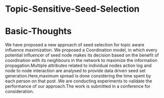 # Topic-Sensitive-Seed-Selection


# Basic-Thoughts

We have proposed a new approach of  seed selection for topic aware influence maximization. We proposed a Coordination model, in which every potential influencer of seed node makes its decision based on the benefit of coordination with its neighbours in the network to maximize the information propagation.Multiple attributes related to individual nodes action log and node to node interaction are analysed to provide data driven seed set generation.Here,maximum spread is done considering the time spent by each person on that post .We are conducting experiments to validate the performance of our approach.The work is submitted in a conference for consideration.

